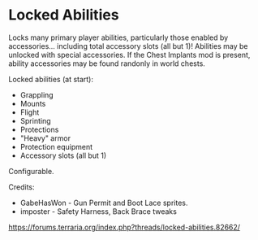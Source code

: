 # Locked Abilities

Locks many primary player abilities, particularly those enabled by accessories... including total accessory slots (all but 1)! Abilities may be unlocked with special accessories. If the Chest Implants mod is present, ability accessories may be found randonly in world chests.

Locked abilities (at start):
- Grappling
- Mounts
- Flight
- Sprinting
- Protections
- "Heavy" armor
- Protection equipment
- Accessory slots (all but 1)

Configurable.

Credits:
- GabeHasWon - Gun Permit and Boot Lace sprites.
- imposter - Safety Harness, Back Brace tweaks


https://forums.terraria.org/index.php?threads/locked-abilities.82662/
